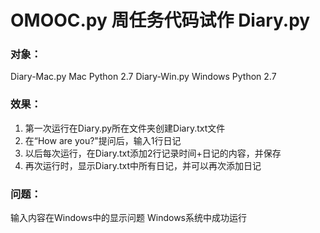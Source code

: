 # OMOOC.py 周任务代码试作 Diary.py

### 对象：
Diary-Mac.py Mac Python 2.7
Diary-Win.py Windows Python 2.7


### 效果：
1. 第一次运行在Diary.py所在文件夹创建Diary.txt文件
2. 在“How are you?"提问后，输入1行日记
3. 以后每次运行，在Diary.txt添加2行记录时间+日记的内容，并保存
4. 再次运行时，显示Diary.txt中所有日记，并可以再次添加日记

### 问题：
输入内容在Windows中的显示问题
Windows系统中成功运行

